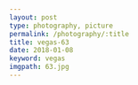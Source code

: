 ```yaml
---
layout: post
type: photography, picture
permalink: /photography/:title
title: vegas-63
date: 2018-01-08
keyword: vegas
imgpath: 63.jpg
---
```



